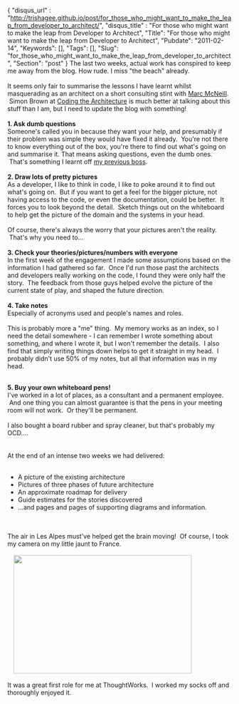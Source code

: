 {
 "disqus_url" : "http://trishagee.github.io/post/for_those_who_might_want_to_make_the_leap_from_developer_to_architect/",
 "disqus_title" : "For those who might want to make the leap from Developer to Architect",
 "Title": "For those who might want to make the leap from Developer to Architect",
 "Pubdate": "2011-02-14",
 "Keywords": [],
 "Tags": [],
 "Slug": "for_those_who_might_want_to_make_the_leap_from_developer_to_architect",
 "Section": "post"
}
The last two weeks, actual work has conspired to keep me away from the blog. How rude. I miss "the beach" already.<br /><br />It seems only fair to summarise the lessons I have learnt whilst masquerading as an architect on a short consulting stint with <a href="http://www.dancingmango.com/blog/">Marc McNeill</a>. &nbsp;Simon Brown at <a href="http://www.codingthearchitecture.com/">Coding the Architecture</a> is much better at talking about this stuff than I am, but I need to update the blog with something!<br /><br /><b>1. Ask dumb questions</b><br />Someone's called you in because they want your help, and presumably if their problem was simple they would have fixed it already. &nbsp;You're not there to know everything out of the box, you're there to find out what's going on and summarise it. That means asking questions, even the dumb ones. &nbsp;That's something I learnt off <a href="http://www.davefarley.net/">my previous boss</a>.<br /><br /><b>2. Draw lots of pretty pictures</b><br />As a developer, I like to think in code, I like to poke around it to find out what's going on. &nbsp;But if you want to get a feel for the bigger picture, not having access to the code, or even the&nbsp;documentation, could be better. &nbsp;It forces you to look beyond the detail. &nbsp;Sketch things out on the whiteboard to help get the picture of the domain and the systems in your head. <br /><br />Of course, there's always the worry that your pictures aren't the reality. &nbsp;That's why you need to...<br /><br /><b>3. Check your theories/pictures/numbers with everyone</b><br />In the first week of the engagement I made some assumptions based on the information I had gathered so far. &nbsp;Once I'd run those past the architects and developers really working on the code, I found they were only half the story. &nbsp;The feedback from those guys helped evolve the picture of the current state of play, and shaped the future direction.<br /><br /><b>4. Take notes</b><br />Especially of acronyms used and people's names and roles.<br /><br />This is probably more a "me" thing. &nbsp;My memory works as an index, so I need the detail somewhere - I can remember I wrote something about something, and where I wrote it, but I won't remember the details. &nbsp;I also find that simply writing things down helps to get it straight in my head. &nbsp;I probably didn't use 50% of my notes, but all that information was in my head.<br /><div class="separator" style="clear: both; text-align: center;"><br /></div><b>5. Buy your own whiteboard pens!</b><br />I've worked in a lot of places, as a consultant and a permanent employee. &nbsp;And one thing you can almost guarantee is that the pens in your meeting room will not work. &nbsp;Or they'll be permanent.<br /><br />I also bought a board rubber and spray cleaner, but that's probably my OCD....<br /><br /><br />At the end of an intense two weeks we had delivered:<br /><br /><ul><li>A picture of the existing architecture</li><li>Pictures of three phases of future architecture</li><li>An approximate roadmap for delivery</li><li>Guide estimates for the stories discovered</li><li>...and pages and pages of supporting diagrams and information.</li></ul><br /><br />The air in Les Alpes must've helped get the brain moving! &nbsp;Of course, I took my camera on my little jaunt to France.<br /><br /><a href="http://4.bp.blogspot.com/-K4qsRxew0X4/TVma3mkCSmI/AAAAAAAAH-Q/IFeWDHl1W4U/s1600/DSC_0128.JPG" imageanchor="1" style="margin-left: 1em; margin-right: 1em;"><img border="0" height="266" src="http://4.bp.blogspot.com/-K4qsRxew0X4/TVma3mkCSmI/AAAAAAAAH-Q/IFeWDHl1W4U/s400/DSC_0128.JPG" width="400" /></a><br /><br />It was a great first role for me at ThoughtWorks. &nbsp;I worked my socks off and thoroughly enjoyed it.
